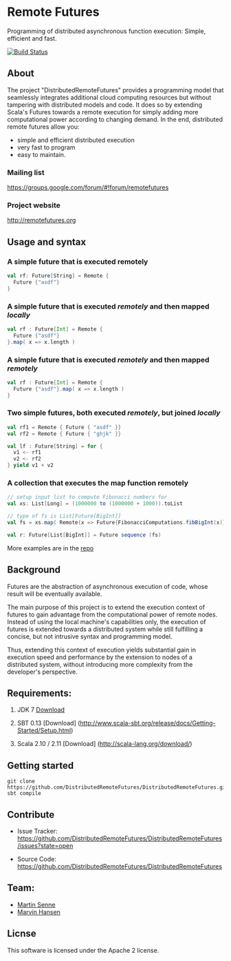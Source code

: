 # Remote Futures

Programming of distributed asynchronous function execution: Simple, efficient and fast.

<!-- [![Build Status](https://secure.travis-ci.org/scala/async.png)](http://travis-ci.org/scala/async) -->
[![Build Status](https://travis-ci.org/DistributedRemoteFutures/DistributedRemoteFutures.svg?branch=master)](https://travis-ci.org/DistributedRemoteFutures/DistributedRemoteFutures)


## About

The project "DistributedRemoteFutures" provides a programming model that seamlessly integrates additional cloud computing resources
but without tampering with distributed models and code. It does so by extending Scala's Futures towards a remote execution for simply
adding more computational power according to changing demand. In the end, distributed remote futures allow you:
- simple and efficient distributed execution
- very fast to program
- easy to maintain.
 
### Mailing list
https://groups.google.com/forum/#!forum/remotefutures
### Project website
http://remotefutures.org

## Usage and syntax

### A simple future that is executed remotely
```scala
val rf: Future[String] = Remote {
  Future {"asdf"}
}
```

### A simple future that is executed *remotely* and then mapped *locally*
```scala
val rf : Future[Int] = Remote {
  Future {"asdf"}
}.map( x => x.length )
```

### A simple future that is executed *remotely* and then mapped *remotely*
```scala
val rf : Future[Int] = Remote {
  Future {"asdf"}.map( x => x.length )
}
```

### Two simple futures, both executed *remotely*, but joined *locally*
```scala
val rf1 = Remote { Future { "asdf" }}
val rf2 = Remote { Future { "ghjk" }}

val lf : Future[String] = for {
  v1 <- rf1
  v2 <- rf2
} yield v1 + v2
```

### A collection that executes the map function remotely
```scala
// setup input list to compute Fibonacci numbers for
val xs: List[Long] = (1000000 to (1000000 + 1000)).toList

// type of fs is List[Future[BigInt]]
val fs = xs.map( Remote(x => Future{FibonacciComputations.fibBigInt(x)}) )

val r: Future[List[BigInt]] = Future sequence (fs)
```

More examples are in the [repo](https://github.com/DistributedRemoteFutures/DistributedRemoteFutures/tree/master/src/main/scala/org/remotefutures/examples)



## Background

Futures are the abstraction of asynchronous execution of code, whose result will be eventually available.

The main purpose of this project is to extend the execution context of futures to gain advantage from the computational power of remote nodes.
Instead of using the local machine's capabilities only, the execution of futures is extended towards a distributed system
while still fulfilling a concise, but not intrusive syntax and programming model.

Thus, extending this context of execution yields substantial gain in execution speed and performance
by the extension to nodes of a distributed system, without introducing more complexity from the developer's perspective.


Requirements:
--------

1) JDK 7 [Download](http://www.oracle.com/technetwork/java/javase/downloads/jdk7-downloads-1880260.html)

2) SBT 0.13 [Download] (http://www.scala-sbt.org/release/docs/Getting-Started/Setup.html)

3) Scala 2.10 / 2.11 [Download] (http://scala-lang.org/download/)



## Getting started

    git clone https://github.com/DistributedRemoteFutures/DistributedRemoteFutures.git
    sbt compile


## Contribute
- Issue Tracker: https://github.com/DistributedRemoteFutures/DistributedRemoteFutures/issues?state=open

- Source Code: https://github.com/DistributedRemoteFutures/DistributedRemoteFutures


## Team:
* [Martin Senne](https://github.com/MartinSenne/)
* [Marvin Hansen](https://github.com/marvin-hansen)


## Licnse

This software is licensed under the Apache 2 license.


